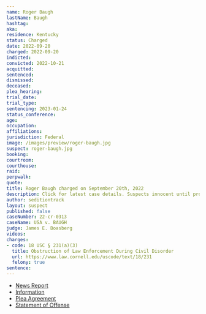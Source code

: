 ```yaml
---
name: Roger Baugh
lastName: Baugh
hashtag:
aka:
residence: Kentucky
status: Charged
date: 2022-09-20
charged: 2022-09-20
indicted:
convicted: 2022-10-21
acquitted:
sentenced:
dismissed:
deceased:
plea_hearing:
trial_date:
trial_type:
sentencing: 2023-01-24
status_conference:
age:
occupation:
affiliations:
jurisdiction: Federal
image: /images/preview/roger-baugh.jpg
suspect: roger-baugh.jpg
booking:
courtroom:
courthouse:
raid:
perpwalk:
quote:
title: Roger Baugh charged on September 20th, 2022
description: Click for latest case details. Suspects innocent until proven guilty.
author: seditiontrack
layout: suspect
published: false
caseNumber: 22-cr-0313
caseName: USA v. BAUGH
judge: James E. Boasberg
videos:
charges:
- code: 18 USC § 231(a)(3)
  title: Obstruction of Law Enforcement During Civil Disorder
  url: https://www.law.cornell.edu/uscode/text/18/231
  felony: true
sentence:
---
```

- [News Report]()
- [Information](https://www.justice.gov/usao-dc/case-multi-defendant/file/1546241/download)
- [Plea Agreement](https://www.justice.gov/usao-dc/case-multi-defendant/file/1546246/download)
- [Statement of Offense](https://www.justice.gov/usao-dc/case-multi-defendant/file/1546251/download)

